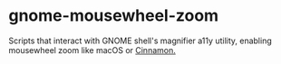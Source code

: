# gnome-mousewheel-zoom

Scripts that interact with GNOME shell's magnifier a11y utility, enabling mousewheel zoom like macOS or [Cinnamon.](https://github.com/linuxmint/cinnamon)